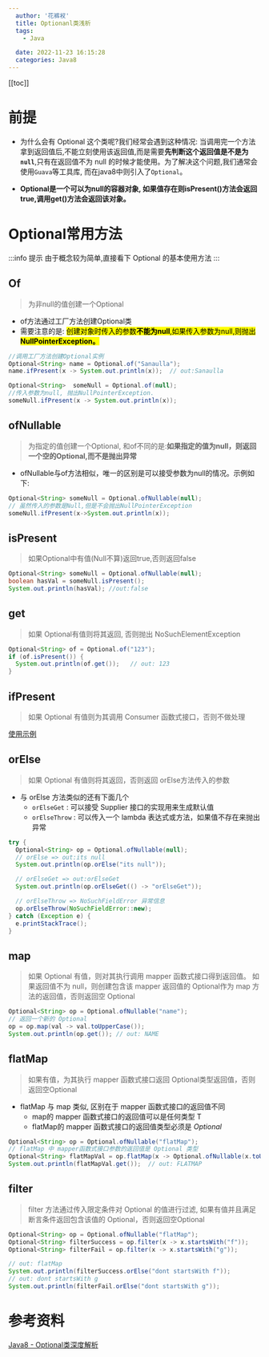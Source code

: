 ```yaml
---
  author: '花裤衩'
  title: Optionanl类浅析
  tags:
    - Java

  date: 2022-11-23 16:15:28
  categories: Java8
---
```

[[toc]]

# 前提

- 为什么会有 Optional 这个类呢?我们经常会遇到这种情况: 当调用完一个方法拿到返回值后,不能立刻使用该返回值,而是需要**先判断这个返回值是不是为`null`**,只有在返回值不为 null 的时候才能使用。为了解决这个问题,我们通常会使用`Guava`等工具库, 而在java8中则引入了`Optional`。

- **Optional是一个可以为null的容器对象, 如果值存在则isPresent()方法会返回true,调用get()方法会返回该对象。**

# Optional常用方法

:::info 提示
由于概念较为简单,直接看下 Optional 的基本使用方法
:::

## Of

> 为非null的值创建一个Optional

- of方法通过工厂方法创建Optional类
- 需要注意的是: <mark>创建对象时传入的参数**不能为null**,如果传入参数为null,则抛出 **NullPointerException。**</mark>

```java
//调用工厂方法创建Optional实例
Optional<String> name = Optional.of("Sanaulla");
name.ifPresent(x -> System.out.println(x));  // out:Sanaulla

Optional<String>  someNull = Optional.of(null);
//传入参数为null, 抛出NullPointerException.
someNull.ifPresent(x -> System.out.println(x)); 
```

## ofNullable

> 为指定的值创建一个Optional, 和of不同的是:**如果指定的值为null，则返回一个空的Optional,而不是抛出异常**

- ofNullable与of方法相似，唯一的区别是可以接受参数为null的情况。示例如下:

```java
Optional<String> someNull = Optional.ofNullable(null);
// 虽然传入的参数是Null,但是不会抛出NullPointerException
someNull.ifPresent(x->System.out.println(x));
```

## isPresent

> 如果Optional中有值(Null不算)返回true,否则返回false

```java
Optional<String> someNull = Optional.ofNullable(null);
boolean hasVal = someNull.isPresent();
System.out.println(hasVal); //out:false
```

## get

> 如果 Optional有值则将其返回, 否则抛出 NoSuchElementException

```java
Optional<String> of = Optional.of("123");
if (of.isPresent()) {
  System.out.println(of.get());   // out: 123
}
```

## ifPresent

> 如果 Optional 有值则为其调用 Consumer 函数式接口，否则不做处理

[使用示例](optionanl#ofnullable)

## orElse

> 如果 Optional 有值则将其返回，否则返回 orElse方法传入的参数

- 与 orElse 方法类似的还有下面几个
   - `orElseGet` : 可以接受 Supplier 接口的实现用来生成默认值
   - `orElseThrow` : 可以传入一个 lambda 表达式或方法，如果值不存在来抛出异常

```java
try {
  Optional<String> op = Optional.ofNullable(null);
  // orElse => out:its null
  System.out.println(op.orElse("its null"));

  // orElseGet => out:orElseGet
  System.out.println(op.orElseGet(() -> "orElseGet"));

  // orElseThrow => NoSuchFieldError 异常信息
  op.orElseThrow(NoSuchFieldError::new);
} catch (Exception e) {
  e.printStackTrace();
}
```

## map

> 如果 Optional 有值，则对其执行调用 mapper 函数式接口得到返回值。
> 如果返回值不为 null，则创建包含该 mapper 返回值的 Optional作为 map 方法的返回值，否则返回空 Optional

```java
Optional<String> op = Optional.ofNullable("name");
// 返回一个新的 Optional
op = op.map(val -> val.toUpperCase());
System.out.println(op.get()); // out: NAME
```

## flatMap

> 如果有值，为其执行 mapper 函数式接口返回 Optional类型返回值，否则返回空Optional

- flatMap 与 map 类似, 区别在于 mapper 函数式接口的返回值不同
   - map的 mapper 函数式接口的返回值可以是任何类型 T
   - flatMap的 mapper 函数式接口的返回值类型必须是 *Optional*

```java
Optional<String> op = Optional.ofNullable("flatMap");
// flatMap 中 mapper函数式接口参数的返回值是 Optional 类型
Optional<String> flatMapVal = op.flatMap(x -> Optional.ofNullable(x.toUpperCase()));
System.out.println(flatMapVal.get());  // out: FLATMAP
```

## filter

> filter 方法通过传入限定条件对 Optional 的值进行过滤, 如果有值并且满足断言条件返回包含该值的 Optional，否则返回空Optional

```java
Optional<String> op = Optional.ofNullable("flatMap");
Optional<String> filterSuccess = op.filter(x -> x.startsWith("f"));
Optional<String> filterFail = op.filter(x -> x.startsWith("g"));

// out: flatMap
System.out.println(filterSuccess.orElse("dont startsWith f"));
// out: dont startsWith g
System.out.println(filterFail.orElse("dont startsWith g"));
```

# 参考资料 <Badge type="tip" text="Tip"/>
[Java8 - Optional类深度解析](https://pdai.tech/md/java/java8/java8-optional.html)
